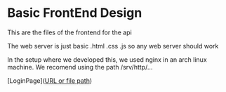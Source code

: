 # Basic FrontEnd Design

This are the files of the frontend for the api

The web server is just basic .html .css .js so any web server should work

In the setup where we developed this, we used nginx in an arch linux machine. We recomend using the path /srv/http/... 

[LoginPage]([URL or file path](https://github.com/d03f/ProyectoFinalDAM/blob/bd2f804b556b7bf1430722be59962a54c4b01cef/webServer/img/login.png))
